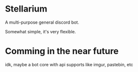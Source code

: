 # Stellarium

A multi-purpose general discord bot.

Somewhat simple, it's very flexible.

# Comming in the near future

idk, maybe a bot core with api supports like imgur, pastebin, etc